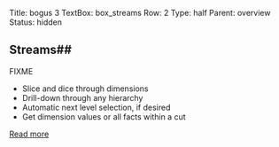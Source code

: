 Title: bogus 3
TextBox: box_streams
Row: 2
Type: half
Parent: overview
Status: hidden

## Streams##

FIXME

*	Slice and dice through dimensions
*	Drill-down through any hierarchy
*	Automatic next level selection, if desired
*	Get dimension values or all facts within a cut

[Read more](http://example.com)